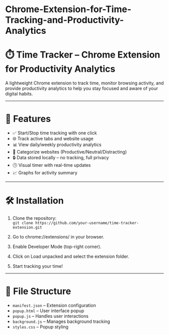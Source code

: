 # Chrome-Extension-for-Time-Tracking-and-Productivity-Analytics

# ⏱️ Time Tracker – Chrome Extension for Productivity Analytics

A lightweight Chrome extension to track time, monitor browsing activity, and provide productivity analytics to help you stay focused and aware of your digital habits.

---

# 📌 Features

- ✅ Start/Stop time tracking with one click  
- 🌐 Track active tabs and website usage  
- 📊 View daily/weekly productivity analytics  
- 🧠 Categorize websites (Productive/Neutral/Distracting)  
- 🔒 Data stored locally – no tracking, full privacy  
- 🕒 Visual timer with real-time updates  
- 📈 Graphs for activity summary

---

# 🛠 Installation

1. Clone the repository:  
   `git clone https://github.com/your-username/time-tracker-extension.git`

2. Go to chrome://extensions/ in your browser.

3. Enable Developer Mode (top-right corner).

4. Click on Load unpacked and select the extension folder.

5. Start tracking your time!

---

# 📁 File Structure

- `manifest.json` – Extension configuration  
- `popup.html` – User interface popup  
- `popup.js` – Handles user interactions  
- `background.js` – Manages background tracking  
- `styles.css` – Popup styling
